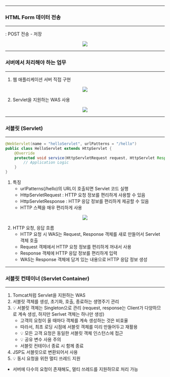-----
### HTML Form 데이터 전송
-----
: POST 전송 - 저장
<div align="center">
<img src="https://github.com/sooyounghan/Computer-Science/assets/34672301/bbbbe584-29e1-44b9-a220-fce1f64862e3">
</div>

-----
### 서버에서 처리해야 하는 업무
-----
1. 웹 애플리케이션 서버 직접 구현
<div align="center">
<img src="https://github.com/sooyounghan/Computer-Science/assets/34672301/92c6f510-5b81-40c0-b8dd-22bc1f2272c0">
</div>

2. Servlet을 지원하는 WAS 사용
<div align="center">
<img src="https://github.com/sooyounghan/Computer-Science/assets/34672301/7e3bbdea-d224-4672-b10d-bf6a8111aed4">
</div>

----- 
### 서블릿 (Servlet)
-----
```java
@WebServlet(name = "helloServlet", urlPatterns = "/hello")
public class HelloServlet extends HttpServlet {
    @Override
    protected void service(HttpServletRequest request, HttpServlet Response) {
        // Application Logic
    }
}
```
1. 특징
   - urlPatterns(/hello)의 URL이 호출되면 Servlet 코드 실행
   - HttpServletRequest : HTTP 요청 정보를 편리하게 사용할 수 있음
   - HttpServletResponse : HTTP 응답 정보를 편리하게 제공할 수 있음
   - HTTP 스펙을 매우 편리하게 사용

<div align="center">
<img src="https://github.com/sooyounghan/Computer-Science/assets/34672301/d6223563-cd6a-4424-9f7c-2551274d3b27">
</div>

2. HTTP 요청, 응답 흐름
   - HTTP 요청 시 WAS는 Request, Response 객체를 새로 만들어서 Servlet 객체 호출
   - Request 객체에서 HTTP 요청 정보를 편리하게 꺼내서 사용
   - Response 객체에 HTTP 응답 정보를 편리하게 입력
   - WAS는 Response 객체에 담겨 있는 내용으로 HTTP 응답 정보 생성

-----
### 서블릿 컨테이너 (Servlet Container)
-----
<div align="center">
<img3" src="https://github.com/sooyounghan/Computer-Science/assets/34672301/f7063c4a-7284-4d99-b6fa-e3c1e1521dd3">
</div>

1. Tomcat처럼 Servlet을 지원하는 WAS
2. 서블릿 객체를 생성, 초기화, 호출, 종료하는 생명주기 관리
3. 💡 서블릿 객체는 Singleton으로 관리 (request, response는 Client가 다양하므로 계속 생성, 하지만 Serlvet 객체는 하나만 생성)
   - 고객의 요청이 올 때마다 객체를 계속 생성하는 것은 비효율
   - 따라서, 최초 로딩 시점에 서블릿 객체를 미리 만들어두고 재활용
   - 💡 모든 고객 요청은 동일한 서블릿 객체 인스턴스에 접근
   - 💡 공유 변수 사용 주의
   - 서블릿 컨테이너 종료 시 함께 종료
4. JSP도 서블릿으로 변환되어서 사용
5. 💡 동시 요청을 위한 멀티 쓰레드 지원
  - 서버에 다수의 요청이 존재해도, 멀티 쓰레드를 지원하므로 처리 가능
